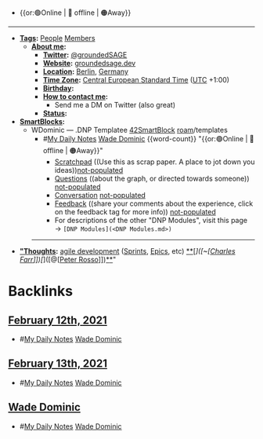 - {{or:🟢Online | 🚫 offline | 🟠Away}}
- ---
- **[Tags](<Tags.md>):** [People](<People.md>) [Members](<Members.md>)
    - **[About me](<About me.md>):**
        - **[Twitter](<Twitter.md>):** [@groundedSAGE](https://twitter.com/groundedSAGE)
        - **[Website](<Website.md>):** [groundedsage.dev](https://www.groundedsage.dev/)
        - **[Location](<Location.md>):** [Berlin](<Berlin.md>), [Germany](<Germany.md>)
        - **[Time Zone](<Time Zone.md>):** [Central European Standard Time](<Central European Standard Time.md>) ([UTC](<UTC.md>) +1:00)
        - **[Birthday](<Birthday.md>):** 
        - **[How to contact me](<How to contact me.md>):** 
            - Send me a DM on Twitter (also great)
        - **[Status](<Status.md>):**
- **[SmartBlocks](<SmartBlocks.md>):**
    - WDominic — .DNP Templatee [42SmartBlock](<42SmartBlock.md>) [roam](<roam.md>)/templates
        - #[My Daily Notes](<My Daily Notes.md>) [Wade Dominic](<Wade Dominic.md>) {{word-count}} "{{or:🟢Online | 🚫 offline | 🟠Away}}"
            - [Scratchpad](<Scratchpad.md>) ((Use this as scrap paper. A place to jot down you ideas))[not-populated](<not-populated.md>)
            - [Questions](<Questions.md>) ((about the graph, or directed towards someone)) [not-populated](<not-populated.md>)
            - [Conversation](<Conversation.md>) [not-populated](<not-populated.md>)
            - [Feedback](<Feedback.md>) ((share your comments about the experience, click on the feedback tag for more info)) [not-populated](<not-populated.md>)
            - For descriptions of the other "DNP Modules", visit this page → `[DNP Modules](<DNP Modules.md>)`
        - ---
- **["Thoughts](<"Thoughts.md>):** [agile development](<agile development.md>) ([Sprints]([sprints](<sprints.md>)), [Epics]([epics](<epics.md>)), etc) [*]([Processes](<Processes.md>))[*]([Outlines](<Outlines.md>))[*]([~[[Charles Farr](<~[[Charles Farr.md>)]])[*]([@[[Peter Rosso](<@[[Peter Rosso.md>)]])[*]([Drafts](<Drafts.md>))[*]([Bookmarks](<Bookmarks.md>))"

# Backlinks
## [February 12th, 2021](<February 12th, 2021.md>)
- #[My Daily Notes](<My Daily Notes.md>) [Wade Dominic](<Wade Dominic.md>)

## [February 13th, 2021](<February 13th, 2021.md>)
- #[My Daily Notes](<My Daily Notes.md>) [Wade Dominic](<Wade Dominic.md>)

## [Wade Dominic](<Wade Dominic.md>)
- #[My Daily Notes](<My Daily Notes.md>) [Wade Dominic](<Wade Dominic.md>)

